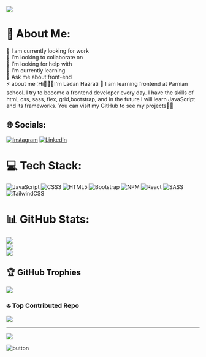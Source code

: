 ![](https://github.com/moeinparvizi/moeinparvizi/assets/119695832/af3a344b-03fc-4ba8-99d0-c8e65a8ee357)



# 💫 About Me:

🔭 I am currently looking for work<br>👯 I’m looking to collaborate on<br>🤝 I’m looking for help with<br>🌱 I’m currently learning<br>💬 Ask me about front-end<br>⚡ about me :Hi🙋🏻‍♀️I'm Ladan Hazrati 🥰  I am learning frontend at Parnian school. I try to become a frontend developer every day. I have the skills of html, css, sass, flex, grid,bootstrap, and in the future I will learn JavaScript and its frameworks. You can visit my GitHub to see my projects👩‍💻


## 🌐 Socials:
[![Instagram](https://img.shields.io/badge/Instagram-%23E4405F.svg?logo=Instagram&logoColor=white)](https://instagram.com/https://instagram.com/ladan_hazrati_web) [![LinkedIn](https://img.shields.io/badge/LinkedIn-%230077B5.svg?logo=linkedin&logoColor=white)](https://www.linkedin.com/in/ladan-hazrati-web/) 

# 💻 Tech Stack:
![JavaScript](https://img.shields.io/badge/javascript-%23323330.svg?style=for-the-badge&logo=javascript&logoColor=%23F7DF1E) ![CSS3](https://img.shields.io/badge/css3-%231572B6.svg?style=for-the-badge&logo=css3&logoColor=white) ![HTML5](https://img.shields.io/badge/html5-%23E34F26.svg?style=for-the-badge&logo=html5&logoColor=white) ![Bootstrap](https://img.shields.io/badge/bootstrap-%23563D7C.svg?style=for-the-badge&logo=bootstrap&logoColor=white) ![NPM](https://img.shields.io/badge/NPM-%23000000.svg?style=for-the-badge&logo=npm&logoColor=white) ![React](https://img.shields.io/badge/react-%2320232a.svg?style=for-the-badge&logo=react&logoColor=%2361DAFB) ![SASS](https://img.shields.io/badge/SASS-hotpink.svg?style=for-the-badge&logo=SASS&logoColor=white) ![TailwindCSS](https://img.shields.io/badge/tailwindcss-%2338B2AC.svg?style=for-the-badge&logo=tailwind-css&logoColor=white) 
# 📊 GitHub Stats:
![](https://github-readme-stats.vercel.app/api?username=ladan-hazrati-web&theme=dracula&hide_border=false&include_all_commits=true&count_private=true)<br/>
![](https://github-readme-streak-stats.herokuapp.com/?user=ladan-hazrati-web&theme=dracula&hide_border=false)<br/>
![](https://github-readme-stats.vercel.app/api/top-langs/?username=ladan-hazrati-web&theme=dracula&hide_border=false&include_all_commits=true&count_private=true&layout=compact)

## 🏆 GitHub Trophies
![](https://github-profile-trophy.vercel.app/?username=ladan-hazrati-web&theme=dracula&no-frame=false&no-bg=false&margin-w=4)

### 🔝 Top Contributed Repo
![](https://github-contributor-stats.vercel.app/api?username=ladan-hazrati-web&limit=5&theme=dracula&combine_all_yearly_contributions=true)

---
[![](https://visitcount.itsvg.in/api?id=ladan-hazrati-web&icon=6&color=10)](https://visitcount.itsvg.in)


<!-- Proudly created with GPRM ( https://gprm.itsvg.in ) -->
![button](https://github.com/moeinparvizi/moeinparvizi/assets/38692466/7987beaa-0b33-4086-a9c0-db783559f81f)
